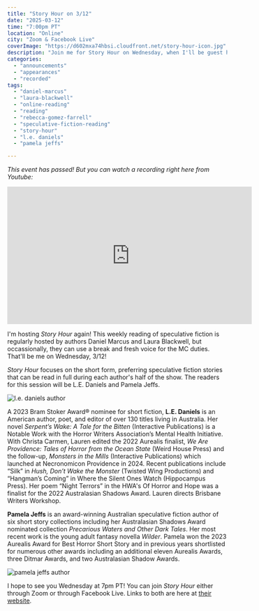 ```yaml
---
title: "Story Hour on 3/12"
date: "2025-03-12"
time: "7:00pm PT"
location: "Online"
city: "Zoom & Facebook Live"
coverImage: "https://d602mxa74hbsi.cloudfront.net/story-hour-icon.jpg"
description: "Join me for Story Hour on Wednesday, when I'll be guest hosting again! This weekly reading of speculative fiction is regularly hosted by authors Daniel Marcus and Laura Blackwell, but occassionally, they can use a break and fresh voice for the MC duties."
categories:
  - "announcements"
  - "appearances"
  - "recorded"
tags:
  - "daniel-marcus"
  - "laura-blackwell"
  - "online-reading"
  - "reading"
  - "rebecca-gomez-farrell"
  - "speculative-fiction-reading"
  - "story-hour"
  - "l.e. daniels"
  - "pamela jeffs"

---
```


 *This event has passed! But you can watch a recording right here from Youtube:*
 
 <iframe width="560" height="315" src="https://www.youtube.com/embed/Id4YBSbvHcg?si=6COpZlqC*w7xDhHWm" title="YouTube video player" frameborder="0" allow="accelerometer; autoplay; clipboard-write; encrypted-media; gyroscope; picture-in-picture; web-share" referrerpolicy="strict-origin-when-cross-origin" allowfullscreen></iframe>

 I'm hosting _Story Hour_ again! This weekly reading of speculative fiction is regularly hosted by authors Daniel Marcus and Laura Blackwell, but occassionally, they can use a break and fresh voice for the MC duties. That'll be me on Wednesday, 3/12! 

_Story Hour_ focuses on the short form, preferring speculative fiction stories that can be read in full during each author's half of the show. The readers for this session will be L.E. Daniels and Pamela Jeffs.

![l.e. daniels author](https://d602mxa74hbsi.cloudfront.net/le+daniels.jpg)

A 2023 Bram Stoker Award® nominee for short fiction, **L.E. Daniels** is an American author, poet, and editor of over 130 titles living in Australia. Her novel *Serpent’s Wake: A Tale for the Bitten* (Interactive Publications) is a Notable Work with the Horror Writers Association’s Mental Health Initiative. With Christa Carmen, Lauren edited the 2022 Aurealis finalist, *We Are Providence: Tales of Horror from the Ocean State* (Weird House Press) and the follow-up, *Monsters in the Mills* (Interactive Publications) which launched at Necronomicon Providence in 2024. Recent publications include “Silk” in *Hush, Don’t Wake the Monster* (Twisted Wing Productions) and “Hangman’s Coming” in Where the Silent Ones Watch (Hippocampus Press). Her poem “Night Terrors” in the HWA's Of Horror and Hope was a finalist for the 2022 Australasian Shadows Award. Lauren directs Brisbane Writers Workshop.

**Pamela Jeffs** is an award-winning Australian speculative fiction author of six short story collections including her Australasian Shadows Award nominated collection *Precarious Waters and Other Dark Tales*. Her most recent work is the young adult fantasy novella *Wilder*. Pamela won the 2023 Aurealis Award for Best Horror Short Story and in previous years shortlisted for numerous other awards including an additional eleven Aurealis Awards, three Ditmar Awards, and two Australasian Shadow Awards. 

![pamela jeffs author](https://d602mxa74hbsi.cloudfront.net/pamela+jeffs.jpg)

I hope to see you Wednesday at 7pm PT! You can join _Story Hour_ either through Zoom or through Facebook Live. Links to both are here at [their website](https://www.storyhour2020.com/).
